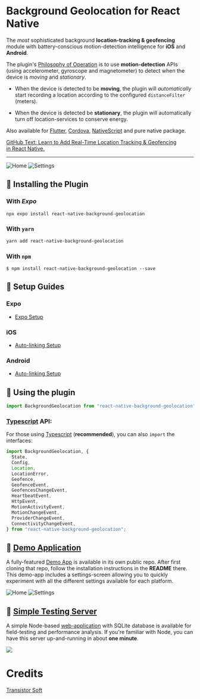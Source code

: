 # Background Geolocation for React Native

The _most_ sophisticated background **location-tracking & geofencing** module with battery-conscious motion-detection intelligence for **iOS** and **Android**.

The plugin's [Philosophy of Operation](../../wiki/Philosophy-of-Operation) is to use **motion-detection** APIs (using accelerometer, gyroscope and magnetometer) to detect when the device is _moving_ and _stationary_.

- When the device is detected to be **moving**, the plugin will _automatically_ start recording a location according to the configured `distanceFilter` (meters).

- When the device is detected be **stationary**, the plugin will automatically turn off location-services to conserve energy.

Also available for [Flutter](https://docs.flutter.dev/), [Cordova](https://pub.dev/packages/cordova/versions), [NativeScript](https://docs.nativescript.org/) and pure native package.

[GitHub Text:  Learn to Add Real-Time Location Tracking & Geofencing in React Native.](https://www.sevensquaretech.com/react-native-real-time-location-geofencing-github-code/)

---

![Home](./1.png)
![Settings](./2.png)

## :large_blue_diamond: Installing the Plugin

### With _Expo_

```shell
npx expo install react-native-background-geolocation
```

### With `yarn`

```bash
yarn add react-native-background-geolocation
```

### With `npm`

```
$ npm install react-native-background-geolocation --save
```

## :large_blue_diamond: Setup Guides

### Expo

- [Expo Setup](help/INSTALL-EXPO.md)

### iOS

- [Auto-linking Setup](help/INSTALL-IOS-AUTO.md)

### Android

- [Auto-linking Setup](help/INSTALL-ANDROID-AUTO.md)

## :large_blue_diamond: Using the plugin

```javascript
import BackgroundGeolocation from "react-native-background-geolocation";
```

### [Typescript](https://facebook.github.io/react-native/blog/2018/05/07/using-typescript-with-react-native) API:

For those using [Typescript](https://facebook.github.io/react-native/blog/2018/05/07/using-typescript-with-react-native) (**recommended**), you can also `import` the interfaces:

```javascript
import BackgroundGeolocation, {
  State,
  Config,
  Location,
  LocationError,
  Geofence,
  GeofenceEvent,
  GeofencesChangeEvent,
  HeartbeatEvent,
  HttpEvent,
  MotionActivityEvent,
  MotionChangeEvent,
  ProviderChangeEvent,
  ConnectivityChangeEvent,
} from "react-native-background-geolocation";
```

## :large_blue_diamond: [Demo Application](https://github.com/SevenSquare-Tech/real-time-location-tracking-and-geofencing.git)

A fully-featured [Demo App](https://github.com/SevenSquare-Tech/real-time-location-tracking-and-geofencing) is available in its own public repo. After first cloning that repo, follow the installation instructions in the **README** there. This demo-app includes a settings-screen allowing you to quickly experiment with all the different settings available for each platform.

![Home](./1.png)
![Settings](./2.png)

## :large_blue_diamond: [Simple Testing Server](https://github.com/SevenSquare-Tech/real-time-location-tracking-and-geofencing)

A simple Node-based [web-application](https://github.com/SevenSquare-Tech/real-time-location-tracking-and-geofencing.git) with SQLite database is available for field-testing and performance analysis. If you're familiar with Node, you can have this server up-and-running in about **one minute**.

![](./3.png)

# Credits

[Transistor Soft](https://www.transistorsoft.com/)

